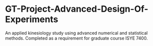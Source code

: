 # GT-Project-Advanced-Design-Of-Experiments
An applied kinesiology study using advanced numerical and statistical methods. Completed as a requirement for graduate course
ISYE 7400.
